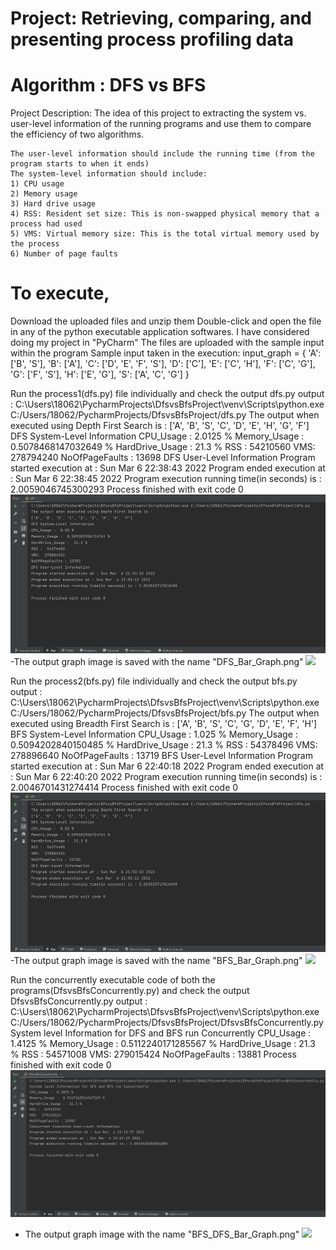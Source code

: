 
# Project: Retrieving, comparing, and presenting process profiling data
# Algorithm : DFS vs BFS
Project Description:
    The idea of this project to extracting the system vs. user-level information of the running programs and use them to compare the efficiency of two algorithms.
    
    The user-level information should include the running time (from the program starts to when it ends)
    The system-level information should include:
    1) CPU usage
    2) Memory usage
    3) Hard drive usage
    4) RSS: Resident set size: This is non-swapped physical memory that a process had used
    5) VMS: Virtual memory size: This is the total virtual memory used by the process
    6) Number of page faults

# To execute,

Download the uploaded files and unzip them 
Double-click and open the file in any of the python executable application softwares.
I have considered doing my project in "PyCharm"
The files are uploaded with the sample input within the program
Sample input taken in the execution:
	input_graph = {
    	'A': ['B', 'S'],
    	'B': ['A'],
    	'C': ['D', 'E', 'F', 'S'],
    	'D': ['C'],
    	'E': ['C', 'H'],
    	'F': ['C', 'G'],
    	'G': ['F', 'S'],
    	'H': ['E', 'G'],
   	    'S': ['A', 'C', 'G']
	}

Run the process1(dfs.py) file individually and check the output
dfs.py output :
C:\Users\18062\PycharmProjects\DfsvsBfsProject\venv\Scripts\python.exe C:/Users/18062/PycharmProjects/DfsvsBfsProject/dfs.py
The output when executed using Depth First Search is : 
['A', 'B', 'S', 'C', 'D', 'E', 'H', 'G', 'F']
DFS System-Level Information
CPU_Usage :  2.0125 %
Memory_Usage :  0.5078468147032649 %
HardDrive_Usage :  21.3 %
RSS :  54210560
VMS:  278794240
NoOfPageFaults : 13698
DFS User-Level Information
Program started execution at : Sun Mar  6 22:38:43 2022
Program ended execution at : Sun Mar  6 22:38:45 2022
Program execution running time(in seconds) is : 2.0059046745300293
Process finished with exit code 0
![img.png](dfscmdprmpt.png)
-The output graph image is saved with the name "DFS_Bar_Graph.png"
![](C:\Users\18062\PycharmProjects\DfsvsBfsProject\DFS_Bar_Graph.png)

Run the process2(bfs.py) file individually and check the output
bfs.py output :
C:\Users\18062\PycharmProjects\DfsvsBfsProject\venv\Scripts\python.exe C:/Users/18062/PycharmProjects/DfsvsBfsProject/bfs.py
The output when executed using Breadth First Search is : 
['A', 'B', 'S', 'C', 'G', 'D', 'E', 'F', 'H']
BFS System-Level Information
CPU_Usage :  1.025 %
Memory_Usage :  0.5094202840150485 %
HardDrive_Usage :  21.3 %
RSS :  54378496
VMS:  278896640
NoOfPageFaults : 13719
BFS User-Level Information
Program started execution at : Sun Mar  6 22:40:18 2022
Program ended execution at : Sun Mar  6 22:40:20 2022
Program execution running time(in seconds) is : 2.0046701431274414
Process finished with exit code 0
![img_1.png](bfscmdprmpt.png)
-The output graph image is saved with the name "BFS_Bar_Graph.png"
![](C:\Users\18062\PycharmProjects\DfsvsBfsProject\BFS_Bar_Graph.png)

Run the concurrently executable code of both the programs(DfsvsBfsConcurrently.py) and check the output
DfsvsBfsConcurrently.py output : 
C:\Users\18062\PycharmProjects\DfsvsBfsProject\venv\Scripts\python.exe C:/Users/18062/PycharmProjects/DfsvsBfsProject/DfsvsBfsConcurrently.py
System level Information for DFS and BFS run Concurrently
CPU_Usage :  1.4125 %
Memory_Usage :  0.5112240171285567 %
HardDrive_Usage :  21.3 %
RSS :  54571008
VMS:  279015424
NoOfPageFaults : 13881
Process finished with exit code 0
![img.png](concurrentcmdprmpt.png)
- The output graph image with the name "BFS_DFS_Bar_Graph.png"
![](C:\Users\18062\PycharmProjects\DfsvsBfsProject\BFS_DFS_Bar_Graph.png)
